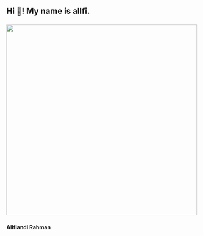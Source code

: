 <h2 align="left">Hi 👋! My name is allfi.</h2>

###

<img height="500" src="https://i.imgflip.com/814sid.gif"  />

###

#### Allfiandi Rahman
